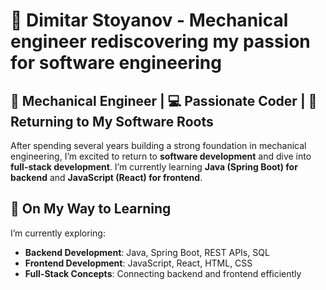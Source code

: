 # 👋 Dimitar Stoyanov - Mechanical engineer rediscovering my passion for software engineering

## 🚀 Mechanical Engineer | 💻 Passionate Coder | 🔄 Returning to My Software Roots

After spending several years building a strong foundation in mechanical engineering, I’m excited to return to **software development** and dive into **full-stack development**. I’m currently learning **Java (Spring Boot) for backend** and **JavaScript (React) for frontend**. 

## 🚀 On My Way to Learning  
I’m currently exploring:  
- **Backend Development**: Java, Spring Boot, REST APIs, SQL  
- **Frontend Development**: JavaScript, React, HTML, CSS  
- **Full-Stack Concepts**: Connecting backend and frontend efficiently 
